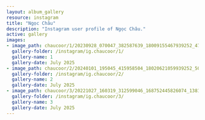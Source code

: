 ```yaml
---
layout: album_gallery
resource: instagram
title: "Ngọc Châu"
description: "Instagram user profile of Ngọc Châu."
active: gallery
images:
- image_path: chaucoor/1/20230928_070047_382587639_18009155467939252_4731554120739510917_n.jpg
  gallery-folder: /instagram/ig.chaucoor/1/
  gallery-name: 1
  gallery-date: July 2025
- image_path: chaucoor/2/20240101_195045_415958504_18020621059939252_50195986299575693_n.jpg
  gallery-folder: /instagram/ig.chaucoor/2/
  gallery-name: 2
  gallery-date: July 2025
- image_path: chaucoor/3/20221027_160319_312599046_168752445826074_1381738040137711037_n.jpg
  gallery-folder: /instagram/ig.chaucoor/3/
  gallery-name: 3
  gallery-date: July 2025
---
```

